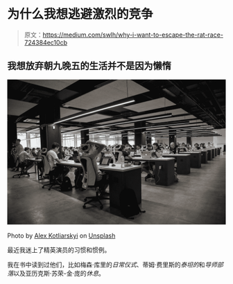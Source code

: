 # 为什么我想逃避激烈的竞争

> 原文：<https://medium.com/swlh/why-i-want-to-escape-the-rat-race-724384ec10cb>

## 我想放弃朝九晚五的生活并不是因为懒惰

![](img/3664c6530808f693184a8fbba70a23a9.png)

Photo by [Alex Kotliarskyi](https://unsplash.com/photos/QBpZGqEMsKg?utm_source=unsplash&utm_medium=referral&utm_content=creditCopyText) on [Unsplash](https://unsplash.com/search/photos/office?utm_source=unsplash&utm_medium=referral&utm_content=creditCopyText)

最近我迷上了精英演员的习惯和惯例。

我在书中读到过他们，比如梅森·库里的*日常仪式*、蒂姆·费里斯的*泰坦的*和*导师部落*以及亚历克斯·苏荣-金·庞的*休息*。